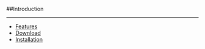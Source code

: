 ##Introduction

----------

* [Features]("/sentry-1/introduction/index")
* [Download]("/sentry-1/introduction/download")
* [Installation]("/sentry-1/introduction/installation")

